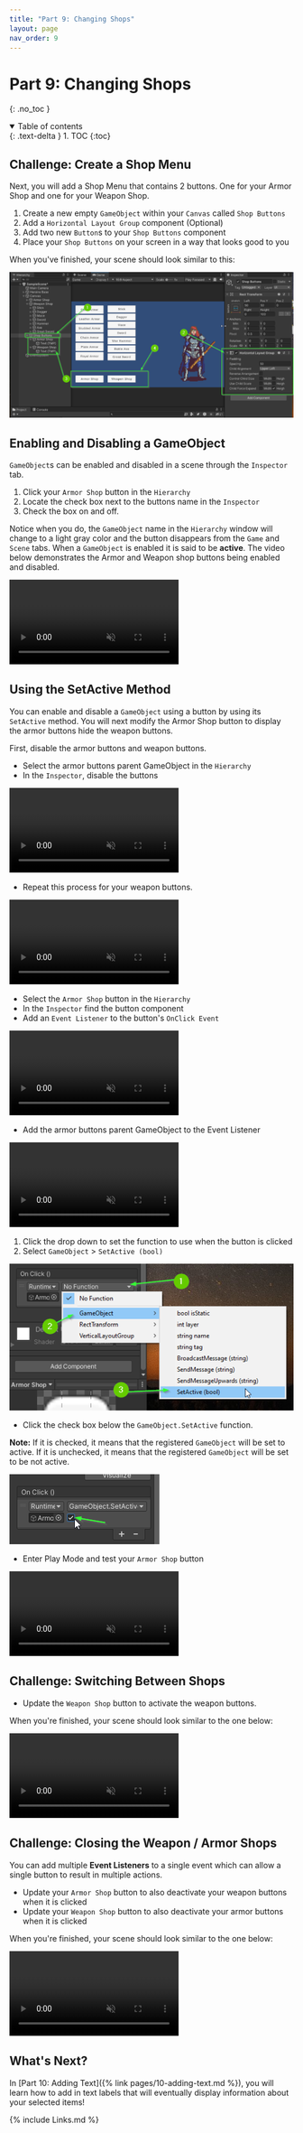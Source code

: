 ```yaml
---
title: "Part 9: Changing Shops"
layout: page
nav_order: 9
---
```


# Part 9: Changing Shops
{: .no_toc }


<details open markdown="block">
  <summary>
    Table of contents
  </summary>
  {: .text-delta }
1. TOC
{:toc}
</details>

## Challenge: Create a Shop Menu

Next, you will add a Shop Menu that contains 2 buttons. One for your Armor Shop
and one for your Weapon Shop.

1. Create a new empty `GameObject` within your `Canvas` called `Shop Buttons`
2. Add a `Horizontal Layout Group` component (Optional)
3. Add two new `Button`s to your `Shop Buttons` component
4. Place your `Shop Buttons` on your screen in a way that looks good to you

When you've finished, your scene should look similar to this:

![First Challenge Complete](../imgs/09/00-first-challenge-add-buttons.png)

## Enabling and Disabling a GameObject

`GameObject`s can be enabled and disabled in a scene through the `Inspector` tab.

1. Click your `Armor Shop` button in the `Hierarchy`
2. Locate the check box next to the buttons name in the `Inspector`
3. Check the box on and off.

Notice when you do, the `GameObject` name in the `Hierarchy` window will change
to a light gray color and the button disappears from the `Game` and `Scene`
tabs. When a `GameObject` is enabled it is said to be **active**. The video below
demonstrates the Armor and Weapon shop buttons being enabled and disabled.

<video autoplay loop muted style="max-width:700px">
  <source src="../imgs/09/01-disable-and-enable.webm" type="video/webm">
</video>

## Using the SetActive Method

You can enable and disable a `GameObject` using a button by using its
`SetActive` method. You will next modify the Armor Shop button to display
the armor buttons hide the weapon buttons.

First, disable the armor buttons and weapon buttons.

* Select the armor buttons parent GameObject in the `Hierarchy`
* In the `Inspector`, disable the buttons

<video autoplay loop muted style="max-width:700px">
  <source src="../imgs/09/02-disable-armor-shop.webm" type="video/webm">
</video>

* Repeat this process for your weapon buttons.

<video autoplay loop muted style="max-width:700px">
  <source src="../imgs/09/03-disable-weapon-shop.webm" type="video/webm">
</video>

* Select the `Armor Shop` button in the `Hierarchy`
* In the `Inspector` find the button component
* Add an `Event Listener` to the button's `OnClick Event`
  
<video autoplay loop muted style="max-width:700px">
  <source src="../imgs/09/04-add-event.webm" type="video/webm">
</video>

* Add the armor buttons parent GameObject to the Event Listener

<video autoplay loop muted style="max-width:700px">
  <source src="../imgs/09/05-add-armor-buttons.webm" type="video/webm">
</video>

1. Click the drop down to set the function to use when the button is clicked
2. Select `GameObject` > `SetActive (bool)`

![Select SetActive](../imgs/09/06-select-setactive.png)

* Click the check box below the `GameObject.SetActive` function. 
 
**Note:** If it is checked, it means that the registered `GameObject` will be set to active. If it is unchecked, it means that the registered `GameObject` will be set to be not active.

![Activate Armor](../imgs/09/07-active-armor.png)

* Enter Play Mode and test your `Armor Shop` button

<video autoplay loop muted style="max-width:700px">
  <source src="../imgs/09/08-test-armor-shop.webm" type="video/webm">
</video>


## Challenge: Switching Between Shops

* Update the `Weapon Shop` button to activate the weapon buttons.

When you're finished, your scene should look similar to the one below:

<video autoplay loop muted style="max-width:700px">
  <source src="../imgs/09/09-challenge-completed.webm" type="video/webm">
</video>

## Challenge: Closing the Weapon / Armor Shops

You can add multiple **Event Listeners** to a single event which can allow a
single button to result in multiple actions.

* Update your `Armor Shop` button to also deactivate your weapon buttons when it is clicked
* Update your `Weapon Shop` button to also deactivate your armor buttons when it is clicked

When you're finished, your scene should look similar to the one below:

<video autoplay loop muted style="max-width:700px">
  <source src="../imgs/09/10-challenge-completed.webm" type="video/webm">
</video>



## What's Next?
In [Part 10: Adding Text]({% link pages/10-adding-text.md %}), you will learn how to add in text labels that will eventually display information about your selected items!

{% include Links.md %}